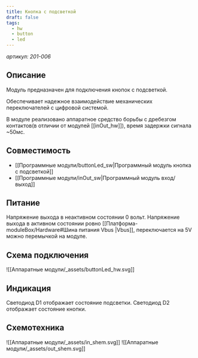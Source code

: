 ```yaml
---
title: Кнопка с подсветкой
draft: false
tags:
  - hw
  - button
  - led
---
```

*артикул: 201-006*

## Описание
Модуль предназначен для подключения кнопок с подсветкой. 

Обеспечивает надежное взаимодействие механических переключателей с цифровой системой.

В модуле реализовано аппаратное средство борьбы с дребезгом контактов(в отличии от модулей [[inOut_hw]]), время задержки сигнала ~50мс.

## Совместимость
- [[Программные модули/buttonLed_sw|Программный модуль кнопка с подсветкой]]
- [[Программные модули/inOut_sw|Программный модуль вход/выход]]


## Питание
Напряжение выхода в неактивном состоянии 0 вольт.
Напряжение выхода в активном состоянии ровно [[Платформа-moduleBox/Hardware#Шина питания Vbus |Vbus]], переключается на 5V можно перемычкой на модуле.

## Схема подключения
![[Аппаратные модули/_assets/buttonLed_hw.svg]] 

## Индикация
Светодиод D1 отображает состояние подсветки.
Светодиод D2 отображает состояние кнопки.


## Схемотехника


![[Аппаратные модули/_assets/in_shem.svg]]
![[Аппаратные модули/_assets/out_shem.svg]]